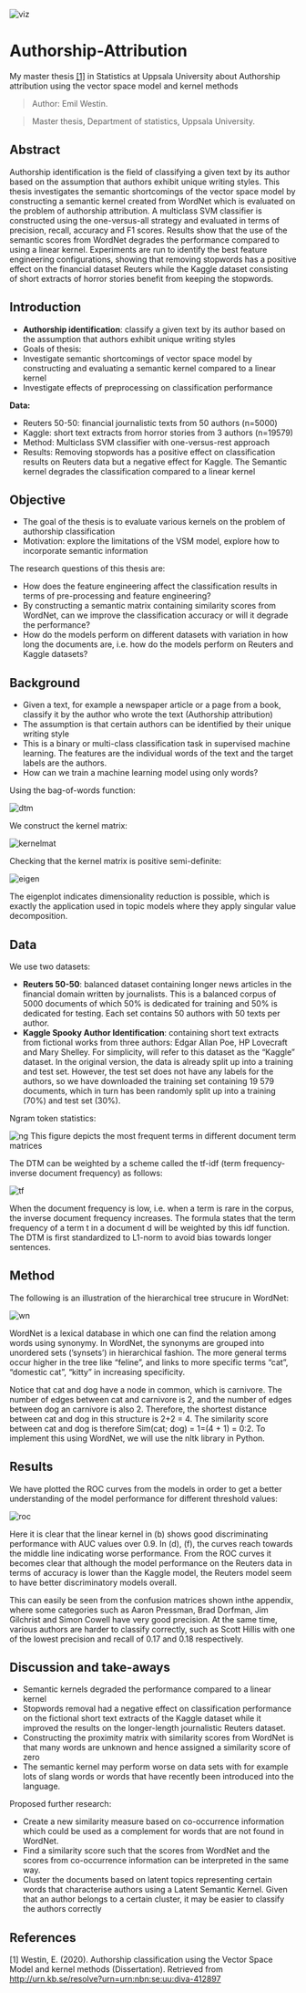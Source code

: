 
![viz](fig/jpgs/kernviz2.png)

# Authorship-Attribution
My master thesis [[1]](#1) in Statistics at Uppsala University about Authorship attribution using the vector space model and kernel methods

> Author: Emil Westin. 

> Master thesis, Department of statistics, Uppsala University.

## Abstract

Authorship identification is the field of classifying a given text by its author based on the
assumption that authors exhibit unique writing styles. This thesis investigates the semantic
shortcomings of the vector space model by constructing a semantic kernel created from WordNet which is evaluated on the problem of authorship attribution. A multiclass SVM classifier
is constructed using the one-versus-all strategy and evaluated in terms of precision, recall, accuracy and F1 scores. Results show that the use of the semantic scores from WordNet degrades
the performance compared to using a linear kernel. Experiments are run to identify the best feature engineering configurations, showing that removing stopwords has a positive effect on the
financial dataset Reuters while the Kaggle dataset consisting of short extracts of horror stories
benefit from keeping the stopwords.


## Introduction

- **Authorship identification**: classify a given text by its author based on the assumption that authors exhibit
unique writing styles
- Goals of thesis:
- Investigate semantic shortcomings of vector space model by constructing and evaluating a semantic
kernel compared to a linear kernel
- Investigate effects of preprocessing on classification performance

**Data:**
- Reuters 50-50: financial journalistic texts from 50 authors (n=5000)
- Kaggle: short text extracts from horror stories from 3 authors (n=19579)
- Method: Multiclass SVM classifier with one-versus-rest approach
- Results: Removing stopwords has a positive effect on classification results on Reuters data but a negative
effect for Kaggle. The Semantic kernel degrades the classification compared to a linear kernel

## Objective

- The goal of the thesis is to evaluate various kernels on the problem of authorship classification
- Motivation: explore the limitations of the VSM model, explore how to incorporate semantic information

The research questions of this thesis are:
- How does the feature engineering affect the classification results in terms of pre-processing and feature engineering?
- By constructing a semantic matrix containing similarity scores from WordNet, can we improve the classification accuracy or will it degrade the performance?
- How do the models perform on different datasets with variation in how long the documents are, i.e. how do the models perform on Reuters and Kaggle datasets?

## Background

- Given a text, for example a newspaper article or a page from a book, classify it by the author who wrote the text (Authorship attribution)
- The assumption is that certain authors can be identified by their unique writing style
- This is a binary or multi-class classification task in supervised machine learning. The features are the individual words of the text and the target labels are the authors.
- How can we train a machine learning model using only words? 

Using the bag-of-words function:

![dtm](fig/jpgs/dtm.png)

We construct the kernel matrix: 

![kernelmat](fig/jpgs/kernelmat.png)

Checking that the kernel matrix is positive semi-definite:

![eigen](fig/jpgs/eigen.png)

The eigenplot indicates dimensionality reduction is possible, which is exactly the application used in topic models where they apply singular value decomposition. 



## Data

We use two datasets:
- **Reuters 50-50**: balanced dataset containing longer news articles in the financial domain written by journalists.  This is a balanced corpus of 5000 documents of which 50% is dedicated for training and 50% is dedicated for testing. Each set contains 50 authors with 50 texts per author.
- **Kaggle Spooky Author Identification**: containing short text extracts from fictional works from three authors: Edgar Allan Poe, HP Lovecraft and Mary Shelley. For simplicity, will refer to this dataset as the “Kaggle” dataset. In the original version, the data is already split up into a training and test set. However, the test set does not have any labels for the authors, so we have downloaded the training set containing 19 579 documents, which in turn has been randomly split up into a training (70%) and test set (30%).

Ngram token statistics:

![ng](fig/jpgs/ngrams.png)
This figure depicts the most frequent terms in different document term matrices



The DTM can be weighted by a scheme called the tf-idf (term frequency-inverse document
frequency) as follows: 

![tf](fig/jpgs/tfidf.png)

When the document frequency is low, i.e. when a term is rare in the corpus, the inverse document frequency increases. The formula  states that the term frequency of a term t in a document d will be weighted by this idf function. The DTM is first standardized to L1-norm to avoid bias towards longer sentences.

## Method

The following is an illustration of the hierarchical tree strucure in WordNet:

![wn](fig/jpgs/wordnet.png)

WordNet is a lexical database in which one can find the relation among words using synonymy. 
In WordNet, the synonyms are grouped into unordered sets (’synsets’) in hierarchical fashion. The more general
terms occur higher in the tree like “feline”, and links to more specific terms “cat”, “domestic cat”, “kitty” in increasing specificity. 

Notice that cat and dog have a node in common, which is carnivore. The number of edges
between cat and carnivore is 2, and the number of edges between dog an carnivore is also 2.
Therefore, the shortest distance between cat and dog in this structure is 2+2 = 4. The similarity
score between cat and dog is therefore Sim(cat; dog) = 1=(4 + 1) = 0:2. To implement this
using WordNet, we will use the nltk library in Python.


## Results

We have plotted the ROC curves from the models in order to get a better understanding of the model performance for different threshold values:

![roc](fig/jpgs/roc.png)

Here it is clear that the linear kernel in (b) shows good discriminating performance with AUC values over 0.9.
In  (d), (f), the curves reach towards the middle line indicating worse performance.
From the ROC curves it becomes clear that although the model performance on the Reuters
data in terms of accuracy is lower than the Kaggle model, the Reuters model seem to have better
discriminatory models overall. 

This can easily be seen from the confusion matrices shown inthe appendix, where some categories such as Aaron Pressman, Brad Dorfman, Jim
Gilchrist and Simon Cowell have very good precision. At the same time, various authors are
harder to classify correctly, such as Scott Hillis with one of the lowest precision and recall of
0.17 and 0.18 respectively.

## Discussion and take-aways

- Semantic kernels degraded the performance compared to a linear kernel
- Stopwords removal had a negative effect on classification performance on the fictional short text extracts of the Kaggle dataset while it improved the
results on the longer-length journalistic Reuters dataset.
- Constructing the proximity matrix with similarity scores from WordNet is that many words are unknown and hence assigned a similarity score of zero
- The semantic kernel may perform worse on data sets with for example lots of slang words or words that have recently been introduced into the language.

Proposed further research: 
- Create a new similarity measure based on co-occurrence information which could be used as a complement for words that are not found in WordNet.
- Find a similarity score such that the scores from WordNet and the scores from co-occurrence information can be interpreted in the same way.
- Cluster the documents based on latent topics representing certain words that characterise authors using a Latent Semantic Kernel. Given that an author belongs to a certain cluster, it may be easier to classify the authors correctly


## References

<a id="1">[1]</a> 
Westin, E. (2020). Authorship classification using the Vector Space Model and kernel methods (Dissertation). Retrieved from http://urn.kb.se/resolve?urn=urn:nbn:se:uu:diva-412897

